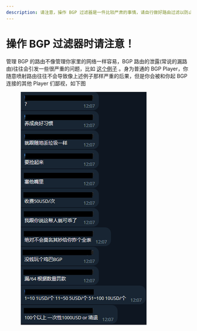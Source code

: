 ```yaml
---
description: 请注意，操作 BGP 过滤器是一件比较严肃的事情，请自行做好路由过滤以防止路由事故。
---
```


# 操作 BGP 过滤器时请注意！

管理 BGP 的路由不像管理你家里的网络一样容易，BGP 路由的泄露(常说的漏路由)往往会引发一些很严重的问题，比如 [这个例子](https://blog.cloudflare.com/bgp-leaks-and-crypto-currencies/) 。身为普通的 BGP Player，你随意喷射路由往往不会导致像上述例子那样严重的后果，但是你会被和你起 BGP 连接的其他 Player 们鄙视，如下图

<figure><img src="/assets/images/route-leak.png" alt=""></img><figcaption></figcaption></figure>
